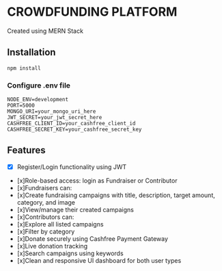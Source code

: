 # CROWDFUNDING PLATFORM

Created using MERN Stack 

## Installation

```
npm install

```

### Configure .env file

```
NODE_ENV=development
PORT=5000
MONGO_URI=your_mongo_uri_here
JWT_SECRET=your_jwt_secret_here
CASHFREE_CLIENT_ID=your_cashfree_client_id
CASHFREE_SECRET_KEY=your_cashfree_secret_key

```

## Features

- [x] Register/Login functionality using JWT
- [x]Role-based access: login as Fundraiser or Contributor
- [x]Fundraisers can:
- [x]Create fundraising campaigns with title, description, target amount, category, and image
- [x]View/manage their created campaigns
- [x]Contributors can:
- [x]Explore all listed campaigns
- [x]Filter by category
- [x]Donate securely using Cashfree Payment Gateway
- [x]Live donation tracking
- [x]Search campaigns using keywords
- [x]Clean and responsive UI dashboard for both user types


